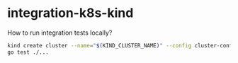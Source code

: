 # integration-k8s-kind

How to run integration tests locally?
```bash
kind create cluster --name="$(KIND_CLUSTER_NAME)" --config cluster-config.yaml --wait 120s
go test ./...
```
